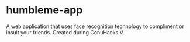 # humbleme-app
A web application that uses face recognition technology to compliment or insult your friends. Created during ConuHacks V.
